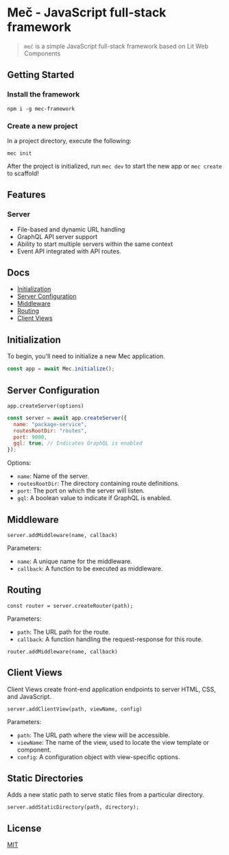 # Meč - JavaScript full-stack framework

> `meč` is a simple JavaScript full-stack framework based on Lit Web Components

## Getting Started

### Install the framework

```
npm i -g mec-framework
```

### Create a new project

In a project directory, execute the following:

```
mec init
```

After the project is initialized, run `mec dev` to start the new app or `mec create` to scaffold!

## Features

### Server

- File-based and dynamic URL handling
- GraphQL API server support
- Ability to start multiple servers within the same context
- Event API integrated with API routes.

## Docs

- [Initialization](#initialization)
- [Server Configuration](#server-configuration)
- [Middleware](#middleware)
- [Routing](#routing)
- [Client Views](#client-views)

## Initialization

To begin, you'll need to initialize a new Mec application.

```javascript
const app = await Mec.initialize();
```

## Server Configuration

`app.createServer(options)`

```javascript
const server = await app.createServer({
  name: "package-service",
  routesRootDir: "routes",
  port: 9000,
  gql: true, // Indicates GraphQL is enabled
});
```

Options:

- `name`: Name of the server.
- `routesRootDir`: The directory containing route definitions.
- `port`: The port on which the server will listen.
- `gql`: A boolean value to indicate if GraphQL is enabled.

## Middleware

`server.addMiddleware(name, callback)`

Parameters:

- `name`: A unique name for the middleware.
- `callback`: A function to be executed as middleware.

## Routing

`const router = server.createRouter(path);`

Parameters:

- `path`: The URL path for the route.
- `callback`: A function handling the request-response for this route.

`router.addMiddleware(name, callback)`

## Client Views

Client Views create front-end application endpoints to server HTML, CSS, and JavaScript.

`server.addClientView(path, viewName, config)`

Parameters:

- `path`: The URL path where the view will be accessible.
- `viewName`: The name of the view, used to locate the view template or component.
- `config`: A configuration object with view-specific options.

## Static Directories

Adds a new static path to serve static files from a particular directory.

`server.addStaticDirectory(path, directory);`

## License

[MIT](LICENSE)
